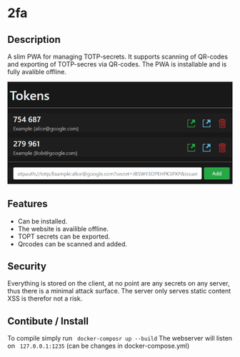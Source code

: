 # 2fa
## Description
A slim PWA for managing TOTP-secrets. It supports scanning of QR-codes and
exporting of TOTP-secres via QR-codes.
The PWA is installable and is fully avalible offline.

![Screenshot](screenshot.png)

## Features
- Can be installed.
- The website is availible offline.
- TOPT secrets can be exported.
- Qrcodes can be scanned and added.

## Security
Everything is stored on the client, at no point are any secrets on any server,
thus there is a minimal attack surface. The server only serves static content XSS is therefor not a risk.

## Contibute / Install

To compile simply run 
``` docker-composr up --build```
The webserver will listen on ``` 127.0.0.1:1235``` (can be changes in docker-compose.yml)
